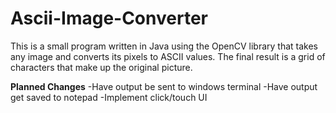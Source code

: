 # Ascii-Image-Converter
This is a small program written in Java using the OpenCV library that takes any image and converts its pixels to ASCII values. 
The final result is a grid of characters that make up the original picture.

**Planned Changes**
-Have output be sent to windows terminal
-Have output get saved to notepad
-Implement click/touch UI
